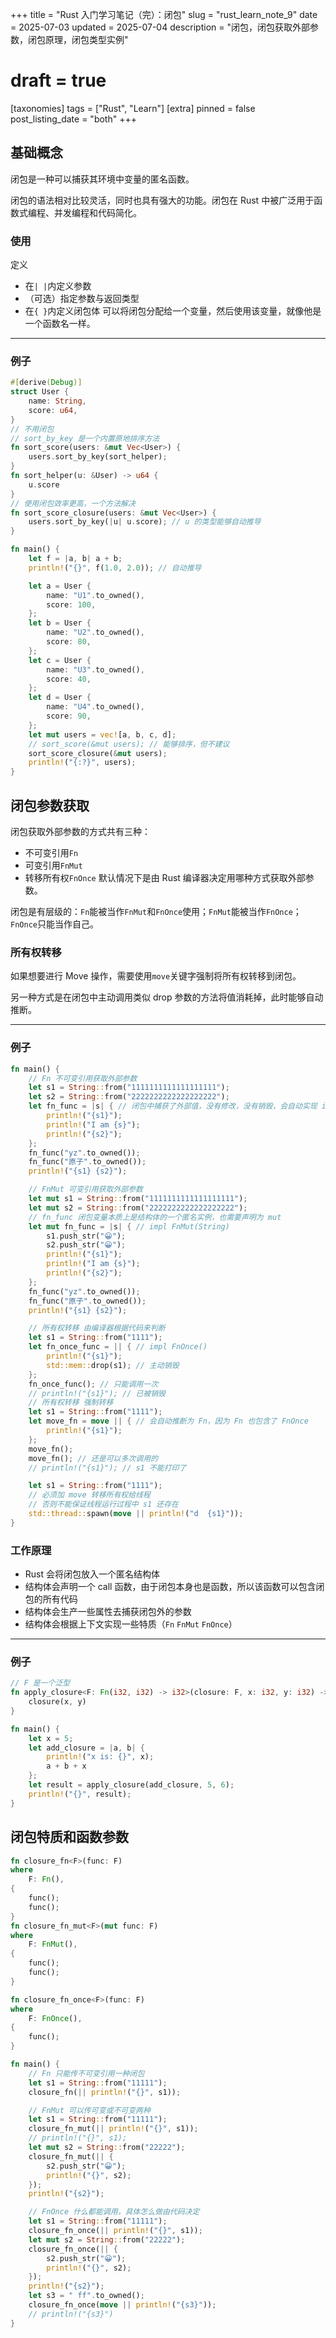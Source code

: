 +++
title = "Rust 入门学习笔记（完）：闭包"
slug = "rust_learn_note_9"
date = 2025-07-03
updated = 2025-07-04
description = "闭包，闭包获取外部参数，闭包原理，闭包类型实例"
# draft = true
[taxonomies]
tags = ["Rust", "Learn"]
[extra]
pinned = false
post_listing_date = "both"
+++

## 基础概念
闭包是一种可以捕获其环境中变量的匿名函数。

闭包的语法相对比较灵活，同时也具有强大的功能。闭包在 Rust 中被广泛用于函数式编程、并发编程和代码简化。

### 使用
定义
- 在`| |`内定义参数
- （可选）指定参数与返回类型
- 在`{ }`内定义闭包体
可以将闭包分配给一个变量，然后使用该变量，就像他是一个函数名一样。

***
### 例子
```rust
#[derive(Debug)]
struct User {
    name: String,
    score: u64,
}
// 不用闭包
// sort_by_key 是一个内置原地排序方法
fn sort_score(users: &mut Vec<User>) {
    users.sort_by_key(sort_helper);
}
fn sort_helper(u: &User) -> u64 {
    u.score
}
// 使用闭包效率更高，一个方法解决
fn sort_score_closure(users: &mut Vec<User>) {
    users.sort_by_key(|u| u.score); // u 的类型能够自动推导
}

fn main() {
    let f = |a, b| a + b;
    println!("{}", f(1.0, 2.0)); // 自动推导

    let a = User {
        name: "U1".to_owned(),
        score: 100,
    };
    let b = User {
        name: "U2".to_owned(),
        score: 80,
    };
    let c = User {
        name: "U3".to_owned(),
        score: 40,
    };
    let d = User {
        name: "U4".to_owned(),
        score: 90,
    };
    let mut users = vec![a, b, c, d];
    // sort_score(&mut users); // 能够排序，但不建议
    sort_score_closure(&mut users);
    println!("{:?}", users);
}
```

## 闭包参数获取
闭包获取外部参数的方式共有三种：
- 不可变引用`Fn`
- 可变引用`FnMut`
- 转移所有权`FnOnce`
默认情况下是由 Rust 编译器决定用哪种方式获取外部参数。

闭包是有层级的：`Fn`能被当作`FnMut`和`FnOnce`使用；`FnMut`能被当作`FnOnce`；`FnOnce`只能当作自己。

### 所有权转移
如果想要进行 Move 操作，需要使用`move`关键字强制将所有权转移到闭包。

另一种方式是在闭包中主动调用类似 drop 参数的方法将值消耗掉，此时能够自动推断。

***
### 例子
```rust
fn main() {
    // Fn 不可变引用获取外部参数
    let s1 = String::from("1111111111111111111");
    let s2 = String::from("2222222222222222222");
    let fn_func = |s| { // 闭包中捕获了外部值，没有修改，没有销毁，会自动实现 impl Fn(String)
        println!("{s1}");
        println!("I am {s}");
        println!("{s2}");
    };
    fn_func("yz".to_owned());
    fn_func("原子".to_owned());
    println!("{s1} {s2}");

    // FnMut 可变引用获取外部参数
    let mut s1 = String::from("1111111111111111111");
    let mut s2 = String::from("2222222222222222222");
    // fn_func 闭包变量本质上是结构体的一个匿名实例，也需要声明为 mut
    let mut fn_func = |s| { // impl FnMut(String)
        s1.push_str("😀");
        s2.push_str("😀");
        println!("{s1}");
        println!("I am {s}");
        println!("{s2}");
    };
    fn_func("yz".to_owned());
    fn_func("原子".to_owned());
    println!("{s1} {s2}");

    // 所有权转移 由编译器根据代码来判断
    let s1 = String::from("1111");
    let fn_once_func = || { // impl FnOnce()
        println!("{s1}");
        std::mem::drop(s1); // 主动销毁
    };
    fn_once_func(); // 只能调用一次
    // println!("{s1}"); // 已被销毁
    // 所有权转移 强制转移
    let s1 = String::from("1111");
    let move_fn = move || { // 会自动推断为 Fn，因为 Fn 也包含了 FnOnce
        println!("{s1}");
    };
    move_fn();
    move_fn(); // 还是可以多次调用的
    // println!("{s1}"); // s1 不能打印了

    let s1 = String::from("1111");
    // 必须加 move 转移所有权给线程
    // 否则不能保证线程运行过程中 s1 还存在
    std::thread::spawn(move || println!("d  {s1}"));
}
```

### 工作原理
- Rust 会将闭包放入一个匿名结构体
- 结构体会声明一个 call 函数，由于闭包本身也是函数，所以该函数可以包含闭包的所有代码
- 结构体会生产一些属性去捕获闭包外的参数
- 结构体会根据上下文实现一些特质（`Fn` `FnMut` `FnOnce`）

***
### 例子
```rust
// F 是一个泛型
fn apply_closure<F: Fn(i32, i32) -> i32>(closure: F, x: i32, y: i32) -> i32 {
    closure(x, y)
}

fn main() {
    let x = 5;
    let add_closure = |a, b| {
        println!("x is: {}", x);
        a + b + x
    };
    let result = apply_closure(add_closure, 5, 6);
    println!("{}", result);
}
```

## 闭包特质和函数参数
```rust
fn closure_fn<F>(func: F)
where
    F: Fn(),
{
    func();
    func();
}
fn closure_fn_mut<F>(mut func: F)
where
    F: FnMut(),
{
    func();
    func();
}

fn closure_fn_once<F>(func: F)
where
    F: FnOnce(),
{
    func();
}

fn main() {
    // Fn 只能传不可变引用一种闭包
    let s1 = String::from("11111");
    closure_fn(|| println!("{}", s1));

    // FnMut 可以传可变或不可变两种
    let s1 = String::from("11111");
    closure_fn_mut(|| println!("{}", s1));
    // println!("{}", s1);
    let mut s2 = String::from("22222");
    closure_fn_mut(|| {
        s2.push_str("😀");
        println!("{}", s2);
    });
    println!("{s2}");

    // FnOnce 什么都能调用，具体怎么做由代码决定
    let s1 = String::from("11111");
    closure_fn_once(|| println!("{}", s1));
    let mut s2 = String::from("22222");
    closure_fn_once(|| {
        s2.push_str("😀");
        println!("{}", s2);
    });
    println!("{s2}");
    let s3 = " ff".to_owned();
    closure_fn_once(move || println!("{s3}"));
    // println!("{s3}")
}
```
